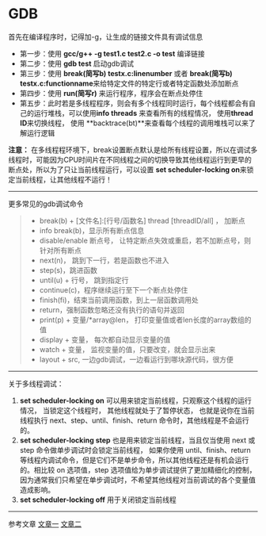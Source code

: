 GDB
=============

首先在编译程序时，记得加-g，让生成的链接文件具有调试信息

* 第一步：使用 **gcc/g++ -g test1.c test2.c -o test** 编译链接
* 第二步：使用 **gdb test** 启动gdb调试
* 第三步：使用 **break(简写b) testx.c:linenumber** 或者 **break(简写b) testx.c:functionname**来给特定文件的特定行或者特定函数处添加断点
* 第四步：使用 **run(简写r)** 来运行程序，程序会在断点处停住
* 第五步：此时若是多线程程序，则会有多个线程同时运行，每个线程都会有自己的运行堆栈，可以使用**info threads** 来查看所有的线程情况， 使用**thread ID**来切换线程，
  使用 **backtrace(bt)**来查看每个线程的调用堆栈可以来了解运行逻辑

**注意：** 在多线程程环境下，break设置断点默认是给所有线程设置，所以在调试多线程时，可能因为CPU时间片在不同线程之间的切换导致其他线程运行到更早的断点处，所以为了只让当前线程运行，可以设置 **set scheduler-locking on**来锁定当前线程，让其他线程不运行！ 

--------------------

更多常见的gdb调试命令

> * break(b) + [文件名]:[行号/函数名] thread [threadID/all] ， 加断点 
> * info break(b)，显示所有断点信息
> * disable/enable 断点号， 让特定断点失效或重启，若不加断点号，则针对所有断点
> * next(n)， 跳到下一行，若是函数也不进入
> * step(s)，跳进函数
> * until(u) + 行号， 跳到指定行
> * continue(c)，程序继续运行至下一个断点处停住
> * finish(fi)，结束当前调用函数，到上一层函数调用处
> * return，强制函数忽略还没有执行的语句并返回
> * print(p) + 变量/*array@len， 打印变量值或者len长度的array数组的值
> * display + 变量， 每次都自动显示变量的值
> * watch + 变量， 监视变量的值，只要改变，就会显示出来
> * layout + src, 一边gdb调试，一边看运行到哪块源代码，很方便

-------------------------------

关于多线程调试：

1. **set scheduler-locking on** 可以用来锁定当前线程，只观察这个线程的运行情况， 当锁定这个线程时， 其他线程就处于了暂停状态，
   也就是说你在当前线程执行 next、step、until、finish、return 命令时，其他线程是不会运行的。
2. **set scheduler-locking step** 也是用来锁定当前线程，当且仅当使用 next 或 step 命令做单步调试时会锁定当前线程，
   如果你使用 until、finish、return 等线程内调试命令，但是它们不是单步命令，所以其他线程还是有机会运行的。相比较 on 选项值，step 选项值给为单步调试提供了更加精细化的控制，因为通常我们只希望在单步调试时，不希望其他线程对当前调试的各个变量值造成影响。
3. **set scheduler-locking off** 用于关闭锁定当前线程

--------------------

 参考文章
 [文章一](https://www.linuxblogs.cn/articles/15041200.html)
 [文章二](https://my.oschina.net/alicoder/blog/4407941)
